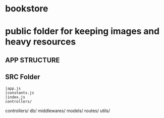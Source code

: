 # bookstore

# public folder for keeping images and heavy resources

## APP STRUCTURE

## SRC Folder

    |app.js
    |constants.js
    |index.js
    controllers/

controllers/
db/
middlewares/
models/
routes/
utils/

